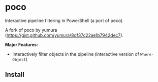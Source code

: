 # poco
Interactive pipeline filtering in PowerShell (a port of peco).

A fork of poco by yumura (https://gist.github.com/yumura/8df37c22ae1b7942dec7).

**Major Features:**

- Interactively filter objects in the pipeline (interactive version of `Where-Object`)

## Install
